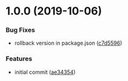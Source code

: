 # 1.0.0 (2019-10-06)


### Bug Fixes

* rollback version in package.json ([c7d5596](https://github.com/TinkoffCreditSystems/server-request-timer/commit/c7d5596))


### Features

* initial commit ([ae34354](https://github.com/TinkoffCreditSystems/server-request-timer/commit/ae34354))

